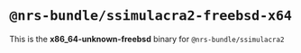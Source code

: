 # `@nrs-bundle/ssimulacra2-freebsd-x64`

This is the **x86_64-unknown-freebsd** binary for `@nrs-bundle/ssimulacra2`
